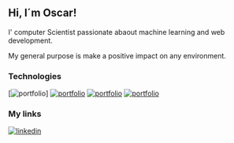 ## Hi, I´m Oscar!

I' computer Scientist passionate abaout machine learning and web development.

My general purpose is make a positive impact on any environment.

### Technologies
[![portfolio](https://img.shields.io/badge/Python-282C34?logo=Python&style=for-the-badge&logoColor=3776AB&link=)]
[![portfolio](https://img.shields.io/badge/TypeScript-282C34?logo=typescript&style=for-the-badge&link=)](https://www.linkedin.com/in/itsorivera/)
[![portfolio](https://img.shields.io/badge/JavaScript-282C34?logo=javascript&style=for-the-badge&link=)](https://www.linkedin.com/in/itsorivera/)
[![portfolio](https://img.shields.io/badge/Node.js-282C34?logo=nodedotjs&style=for-the-badge&link=)](https://www.linkedin.com/in/itsorivera/)

### My links
<!-- [![portfolio](https://img.shields.io/badge/my_portfolio-000?style=for-the-badge&logo=ko-fi&logoColor=white)](https://itsorivera-portfolio.deno.dev/) -->
[![linkedin](https://img.shields.io/badge/linkedin-0A66C2?style=for-the-badge&logo=linkedin&logoColor=white)](https://www.linkedin.com/in/itsorivera/)

<!--
**itsorivera/itsorivera** is a ✨ _special_ ✨ repository because its `README.md` (this file) appears on your GitHub profile.

Here are some ideas to get you started:

- 🔭 I’m currently working on ...
- 🌱 I’m currently learning ...
- 👯 I’m looking to collaborate on ...
- 🤔 I’m looking for help with ...
- 💬 Ask me about ...
- 📫 How to reach me: ...
- 😄 Pronouns: ...
- ⚡ Fun fact: ...
-->
